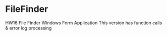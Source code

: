 # FileFinder
HW16 File Finder Windows Form Application
This version has function calls & error log processing

